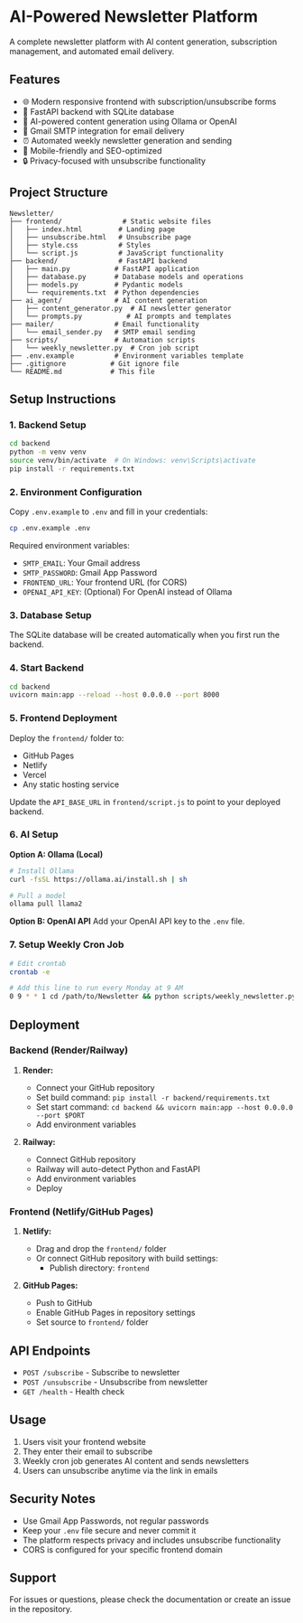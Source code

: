 # AI-Powered Newsletter Platform

A complete newsletter platform with AI content generation, subscription management, and automated email delivery.

## Features

- 🌐 Modern responsive frontend with subscription/unsubscribe forms
- 🚀 FastAPI backend with SQLite database
- 🤖 AI-powered content generation using Ollama or OpenAI
- 📧 Gmail SMTP integration for email delivery
- ⏰ Automated weekly newsletter generation and sending
- 📱 Mobile-friendly and SEO-optimized
- 🔒 Privacy-focused with unsubscribe functionality

## Project Structure

```
Newsletter/
├── frontend/               # Static website files
│   ├── index.html         # Landing page
│   ├── unsubscribe.html   # Unsubscribe page
│   ├── style.css          # Styles
│   └── script.js          # JavaScript functionality
├── backend/               # FastAPI backend
│   ├── main.py           # FastAPI application
│   ├── database.py       # Database models and operations
│   ├── models.py         # Pydantic models
│   └── requirements.txt  # Python dependencies
├── ai_agent/             # AI content generation
│   ├── content_generator.py  # AI newsletter generator
│   └── prompts.py           # AI prompts and templates
├── mailer/               # Email functionality
│   └── email_sender.py   # SMTP email sending
├── scripts/              # Automation scripts
│   └── weekly_newsletter.py  # Cron job script
├── .env.example          # Environment variables template
├── .gitignore           # Git ignore file
└── README.md            # This file
```

## Setup Instructions

### 1. Backend Setup

```bash
cd backend
python -m venv venv
source venv/bin/activate  # On Windows: venv\Scripts\activate
pip install -r requirements.txt
```

### 2. Environment Configuration

Copy `.env.example` to `.env` and fill in your credentials:

```bash
cp .env.example .env
```

Required environment variables:
- `SMTP_EMAIL`: Your Gmail address
- `SMTP_PASSWORD`: Gmail App Password
- `FRONTEND_URL`: Your frontend URL (for CORS)
- `OPENAI_API_KEY`: (Optional) For OpenAI instead of Ollama

### 3. Database Setup

The SQLite database will be created automatically when you first run the backend.

### 4. Start Backend

```bash
cd backend
uvicorn main:app --reload --host 0.0.0.0 --port 8000
```

### 5. Frontend Deployment

Deploy the `frontend/` folder to:
- GitHub Pages
- Netlify
- Vercel
- Any static hosting service

Update the `API_BASE_URL` in `frontend/script.js` to point to your deployed backend.

### 6. AI Setup

**Option A: Ollama (Local)**
```bash
# Install Ollama
curl -fsSL https://ollama.ai/install.sh | sh

# Pull a model
ollama pull llama2
```

**Option B: OpenAI API**
Add your OpenAI API key to the `.env` file.

### 7. Setup Weekly Cron Job

```bash
# Edit crontab
crontab -e

# Add this line to run every Monday at 9 AM
0 9 * * 1 cd /path/to/Newsletter && python scripts/weekly_newsletter.py
```

## Deployment

### Backend (Render/Railway)

1. **Render:**
   - Connect your GitHub repository
   - Set build command: `pip install -r backend/requirements.txt`
   - Set start command: `cd backend && uvicorn main:app --host 0.0.0.0 --port $PORT`
   - Add environment variables

2. **Railway:**
   - Connect GitHub repository
   - Railway will auto-detect Python and FastAPI
   - Add environment variables
   - Deploy

### Frontend (Netlify/GitHub Pages)

1. **Netlify:**
   - Drag and drop the `frontend/` folder
   - Or connect GitHub repository with build settings:
     - Publish directory: `frontend`

2. **GitHub Pages:**
   - Push to GitHub
   - Enable GitHub Pages in repository settings
   - Set source to `frontend/` folder

## API Endpoints

- `POST /subscribe` - Subscribe to newsletter
- `POST /unsubscribe` - Unsubscribe from newsletter
- `GET /health` - Health check

## Usage

1. Users visit your frontend website
2. They enter their email to subscribe
3. Weekly cron job generates AI content and sends newsletters
4. Users can unsubscribe anytime via the link in emails

## Security Notes

- Use Gmail App Passwords, not regular passwords
- Keep your `.env` file secure and never commit it
- The platform respects privacy and includes unsubscribe functionality
- CORS is configured for your specific frontend domain

## Support

For issues or questions, please check the documentation or create an issue in the repository.
